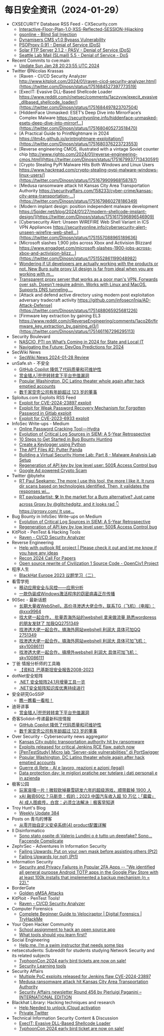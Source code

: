 # 每日安全资讯（2024-01-29）

- CXSECURITY Database RSS Feed - CXSecurity.com
  - [Interactive-Floor-Plan-1.0-XSS-Reflected-SESSION-Hijacking](https://cxsecurity.com/issue/WLB-2024010094)
  - [gsonline - Blind Sql Injection](https://cxsecurity.com/issue/WLB-2024010092)
  - [Dynamisers CMS v1.0 Bypass Vulnerability](https://cxsecurity.com/issue/WLB-2024010091)
  - [PSOProxy 0.91 - Denial of Service (DoS)](https://cxsecurity.com/issue/WLB-2024010090)
  - [Solar FTP Server 2.1.2 - PASV - Denial of Service (DoS)](https://cxsecurity.com/issue/WLB-2024010089)
  - [Seattle Lab Mail (SLmail) 5.5 - Denial of Service - DoS](https://cxsecurity.com/issue/WLB-2024010088)
- Recent Commits to cve:main
  - [Update Sun Jan 28 20:23:55 UTC 2024](https://github.com/trickest/cve/commit/16baade1cb3017d9c35a6918f0bb75c6e3120a3e)
- Twitter @Nicolas Krassas
  - [Raven - CI/CD Security Analyzer http://www.kitploit.com/2024/01/raven-cicd-security-analyzer.html](https://twitter.com/Dinosn/status/1751684527397773519)
  - [ExecIT: Evasive DLL-Based Shellcode Loader https://www.reddit.com/r/netsec/comments/1aczvyw/execit_evasive_dllbased_shellcode_loader/](https://twitter.com/Dinosn/status/1751684497823707504)
  - [HiddenFace Unmasked: ESET’s Deep Dive into MirrorFace’s Complex Malware https://securityonline.info/hiddenface-unmasked-esets-deep-dive-into-mirrorf...](https://twitter.com/Dinosn/status/1751680405273518470)
  - [A Practical Guide to PrintNightmare in 2024 https://itm4n.github.io/printnightmare-exploitation/](https://twitter.com/Dinosn/status/1751680376223723553)
  - [Reverse engineering CMOS, illustrated with a vintage Soviet counter chip http://www.righto.com/2024/01/reverse-engineering-cmos.html](https://twitter.com/Dinosn/status/1751679937713430591)
  - [Crypto Stealing PyPI Malware Hits Both Windows and Linux Users https://www.hackread.com/crypto-stealing-pypi-malware-windows-linux-users/](https://twitter.com/Dinosn/status/1751679909968158787)
  - [Medusa ransomware attack hit Kansas City Area Transportation Authority https://securityaffairs.com/158233/cyber-crime/kansas-city-area-transportation-...](https://twitter.com/Dinosn/status/1751679860278186349)
  - [Modern implant design: position independent malware development https://5pider.net/blog/2024/01/27/modern-shellcode-implant-design/](https://twitter.com/Dinosn/status/1751617596896546909)
  - [Cybersecurity Alert: Unseen WIREFIRE Web Shell Variant in ICS VPN Appliances https://securityonline.info/cybersecurity-alert-unseen-wirefire-web-shell...](https://twitter.com/Dinosn/status/1751557088965189636)
  - [Microsoft slashes 1,900 jobs across Xbox and Activision Blizzard https://www.engadget.com/microsoft-slashes-1900-jobs-across-xbox-and-activision-blizz...](https://twitter.com/Dinosn/status/1751552861199048982)
  - [Wondering if UI developers are actually working with the products or not. New Burp suite proxy UI design is far from ideal when you are working with m...](https://twitter.com/Dinosn/status/1751507213250629689)
  - [Transparent proxy server that works as a poor man's VPN. Forwards over ssh. Doesn't require admin. Works with Linux and MacOS. Supports DNS tunneling....](https://twitter.com/Dinosn/status/1751488175812280684)
  - [Attack and defend active directory using modern post exploitation adversary tradecraft activity https://github.com/infosecn1nja/AD-Attack-Defense](https://twitter.com/Dinosn/status/1751488065925681226)
  - [Firmware key extraction by gaining EL3 https://www.reddit.com/r/ReverseEngineering/comments/1aco26r/firmware_key_extraction_by_gaining_el3/](https://twitter.com/Dinosn/status/1751461167296295113)
- Security Boulevard
  - [NASCIO, PTI on What’s Coming in 2024 for State and Local IT](https://securityboulevard.com/2024/01/nascio-pti-on-whats-coming-in-2024-for-state-and-local-it/)
  - [Navigating the Future: DevOps Predictions for 2024](https://securityboulevard.com/2024/01/navigating-the-future-devops-predictions-for-2024/)
- SecWiki News
  - [SecWiki News 2024-01-28 Review](http://www.sec-wiki.com/?2024-01-28)
- unSafe.sh - 不安全
  - [GitHub Copilot 降低了代码质量和可维护性](https://buaq.net/go-218778.html)
  - [赏金猎人|兜兜转转拿下平台充值漏洞](https://buaq.net/go-218788.html)
  - [Popular Washington, DC Latino theater whole again after hack emptied accounts](https://buaq.net/go-218781.html)
  - [数千家空壳公司有年龄超过 123 岁的董事](https://buaq.net/go-218779.html)
- Sploitus.com Exploits RSS Feed
  - [Exploit for CVE-2024-23897 exploit](https://sploitus.com/exploit?id=182FD11B-01BD-564A-B9A7-EB3FCB37837B&utm_source=rss&utm_medium=rss)
  - [Exploit for Weak Password Recovery Mechanism for Forgotten Password in Gitlab exploit](https://sploitus.com/exploit?id=28FB7FBA-1451-5DE6-B9E7-F0B67E8BCEE9&utm_source=rss&utm_medium=rss)
  - [Exploit for CVE-2023-6933 exploit](https://sploitus.com/exploit?id=49D576AC-2683-57C3-975A-510DFEBC97AE&utm_source=rss&utm_medium=rss)
- InfoSec Write-ups - Medium
  - [Online Password Cracking Tool — Hydra](https://infosecwriteups.com/i-hacked-websites-login-page-hydra-3623f01fbb72?source=rss----7b722bfd1b8d---4)
  - [Evolution of Critical Log Sources in SIEM: A 5-Year Retrospective](https://infosecwriteups.com/evolution-of-critical-log-sources-in-siem-a-5-year-retrospective-841bae2b6a6c?source=rss----7b722bfd1b8d---4)
  - [10 Steps to Get Started in Bug Bounty Hunting](https://infosecwriteups.com/10-steps-to-get-started-in-bug-bounty-hunting-21e552e62ae2?source=rss----7b722bfd1b8d---4)
  - [Create a Keylogger using Python](https://infosecwriteups.com/create-a-keylogger-using-python-8395630448dc?source=rss----7b722bfd1b8d---4)
  - [The APT Files #2: Putter Panda](https://infosecwriteups.com/the-apt-files-2-putter-panda-e24f3559a08b?source=rss----7b722bfd1b8d---4)
  - [Building a Virtual Security Home Lab: Part 8 - Malware Analysis Lab Setup](https://infosecwriteups.com/building-a-virtual-security-home-lab-part-8-malware-analysis-lab-setup-acf84c665770?source=rss----7b722bfd1b8d---4)
  - [Regeneration of API key by low level user: 500$ Access Control bug](https://infosecwriteups.com/regeneration-of-api-key-by-low-level-user-500-access-control-bug-87c76b9b5842?source=rss----7b722bfd1b8d---4)
  - [Google Ad powered Crypto Scam](https://infosecwriteups.com/google-ad-powered-crypto-scam-3aeed1c9b472?source=rss----7b722bfd1b8d---4)
- Twitter @bytehx
  - [RT Paul Seekamp: The more I use this tool, the more I like it. It runs dir scans based on technologies identified. Then, it validates the responses wi...](https://twitter.com/bytehx343/status/1751656454300602419)
  - [RT payloadartist: 🛠 In the market for a Burp alternative? Just came across Groxy by @glitchedgitz, and it looks rad 👇 https://grroxy.com/ It use...](https://twitter.com/bytehx343/status/1751614560753291711)
- Bug Bounty in InfoSec Write-ups on Medium
  - [Evolution of Critical Log Sources in SIEM: A 5-Year Retrospective](https://infosecwriteups.com/evolution-of-critical-log-sources-in-siem-a-5-year-retrospective-841bae2b6a6c?source=rss----7b722bfd1b8d--bug_bounty)
  - [Regeneration of API key by low level user: 500$ Access Control bug](https://infosecwriteups.com/regeneration-of-api-key-by-low-level-user-500-access-control-bug-87c76b9b5842?source=rss----7b722bfd1b8d--bug_bounty)
- KitPloit - PenTest &amp; Hacking Tools
  - [Raven - CI/CD Security Analyzer](http://www.kitploit.com/2024/01/raven-cicd-security-analyzer.html)
- Reverse Engineering
  - [Help with outlook RE project | Please check it out and let me know if you have any ideas](https://www.reddit.com/r/ReverseEngineering/comments/1adfmf4/help_with_outlook_re_project_please_check_it_out/)
  - [Recon 2024 Call For Papers](https://www.reddit.com/r/ReverseEngineering/comments/1acvvsv/recon_2024_call_for_papers/)
  - [Open source rewrite of Civilization 1 Source Code - OpenCiv1 Project](https://www.reddit.com/r/ReverseEngineering/comments/1acyf2q/open_source_rewrite_of_civilization_1_source_code/)
- 程序人生
  - [BlackHat Europe 2023 议题学习（二）](http://programlife.net/2024/01/28/BHEU-2023-Learning-Part2/)
- 看雪学苑
  - [移动应用安全与风控——应用分析](https://mp.weixin.qq.com/s?__biz=MjM5NTc2MDYxMw==&mid=2458537518&idx=1&sn=c72bb03f5b2c90949ab33b5d5195d3d8&chksm=b18d7ea486faf7b2f95c87b82058b2beb26c279f11a07db1c1f071f9348cd46657ce9360940b&scene=58&subscene=0#rd)
  - [一款伪装成Windows激活程序的窃密病毒正在传播](https://mp.weixin.qq.com/s?__biz=MjM5NTc2MDYxMw==&mid=2458537518&idx=2&sn=af50346eccbd269960d70565302da318&chksm=b18d7ea486faf7b23f6f19a9dc6448122acdc446bddd33ce4e7695af471974f230d9cab3acad&scene=58&subscene=0#rd)
- 90Sec - 最新话题
  - [长期大量收WebShell，高价寻渗透大佬合作，联系TG（飞机）（电报）：@xxx9964](https://forum.90sec.com/t/topic/2339)
  - [找大佬一起合作， 批量弄海外站的webshell 拿来做流量 熟悉wordpress的朋友发财了 加我QQ2751349](https://forum.90sec.com/t/topic/2338)
  - [找渗透大佬一起合作，搞海外网站webshell 利润大 具体可加QQ 2751349](https://forum.90sec.com/t/topic/2337)
  - [找渗透大佬一起合作，搞海外网站webshell 利润大 具体可加飞机：sky10086111](https://forum.90sec.com/t/topic/2336)
  - [找渗透大佬一起合作，搞境外webshell 利润大 具体可加飞机：sky10086111](https://forum.90sec.com/t/topic/2335)
- 丁爸 情报分析师的工具箱
  - [【资料】巴基斯坦安全报告2008-2023](https://mp.weixin.qq.com/s?__biz=MzI2MTE0NTE3Mw==&mid=2651141891&idx=1&sn=fa7f384fc16a9918e4cc4355582e7058&chksm=f1af4039c6d8c92f9b978824b080cccb29be0ad61b2c25fbd758de1d93f93f16ee08124f9352&scene=58&subscene=0#rd)
- dotNet安全矩阵
  - [.NET 安全矩阵24.1月增量工具一览](https://mp.weixin.qq.com/s?__biz=MzUyOTc3NTQ5MA==&mid=2247490534&idx=1&sn=39e1d0f347ea561f2a263093b89ac5da&chksm=fa5ab50bcd2d3c1d896ce1598e688ff25de21596f87a257d106992635fe12b6f3be5543997f7&scene=58&subscene=0#rd)
  - [.NET安全矩阵知识库优惠持续进行](https://mp.weixin.qq.com/s?__biz=MzUyOTc3NTQ5MA==&mid=2247490534&idx=2&sn=f5ddf22dba16379f5a11819809eddf79&chksm=fa5ab50bcd2d3c1d53d181b37e425c5acb1adc2fa3c03817c2f52d8bd4e54101b25a757e1ac6&scene=58&subscene=0#rd)
- 安全研究GoSSIP
  - [瞧一瞧看一看啦！](https://mp.weixin.qq.com/s?__biz=Mzg5ODUxMzg0Ng==&mid=2247497228&idx=1&sn=18ddb884b5534cfb3b14bf988167b487&chksm=c063d8d5f71451c36eeb696665fbd30b19b9966a74f083eb58298ba81f45aa427dd1400e182a&scene=58&subscene=0#rd)
- 迪哥讲事
  - [赏金猎人|兜兜转转拿下平台充值漏洞](https://mp.weixin.qq.com/s?__biz=MzIzMTIzNTM0MA==&mid=2247493401&idx=1&sn=71957a006a657b5085e465b12d840a66&chksm=e8a5ed7adfd2646c007aca3bbff473ca886ba3fa69d4d9f7b83b95035d70d88bf356e70daab1&scene=58&subscene=0#rd)
- 奇客Solidot–传递最新科技情报
  - [GitHub Copilot 降低了代码质量和可维护性](https://www.solidot.org/story?sid=77243)
  - [数千家空壳公司有年龄超过 123 岁的董事](https://www.solidot.org/story?sid=77242)
- Over Security - Cybersecurity news aggregator
  - [Kansas City public transportation authority hit by ransomware](https://www.bleepingcomputer.com/news/security/kansas-city-public-transportation-authority-hit-by-ransomware/)
  - [Exploits released for critical Jenkins RCE flaw, patch now](https://www.bleepingcomputer.com/news/security/exploits-released-for-critical-jenkins-rce-flaw-patch-now/)
  - [[PenTestStudy] Micro lab “Server-side vulnerabilities” di PortSwigger](https://roccosicilia.com/2024/01/28/penteststudy-micro-lab-server-side-vulnerabilities-di-portswigger/)
  - [Popular Washington, DC Latino theater whole again after hack emptied accounts](https://therecord.media/washington-dc-theater-whole-again-hack)
  - [Guerre di Rete - AI e lavoro, reazioni e azioni (legali)](https://guerredirete.substack.com/p/guerre-di-rete-ai-e-lavoro-reazioni)
  - [Data protection day: le migliori pratiche per tutelare i dati personali e in azienda](https://www.cybersecurity360.it/news/data-protection-day-le-migliori-pratiche-per-tutelare-i-dati-personali-e-in-azienda/)
- 极客公园
  - [玩家哀嚎一片！微软砍掉暴雪研发六年的超级游戏，顺带裁掉 1900 人](https://mp.weixin.qq.com/s?__biz=MTMwNDMwODQ0MQ==&mid=2653032166&idx=1&sn=b0c45f15ce36c495d3a435708e07d402&chksm=7e5773504920fa4601cd2850a15310942bac524aaa30373db881489703e853e3f99ffe49eaf6&scene=58&subscene=0#rd)
  - [xAI 融资60亿？马斯克：假的；2023 中国汽车收入超 10 万亿；「霉霉」AI 成人图疯传，白宫：必须立法解决｜极客早知道](https://mp.weixin.qq.com/s?__biz=MTMwNDMwODQ0MQ==&mid=2653032165&idx=1&sn=66819529e78d885c039671c1515d6909&chksm=7e5773534920fa456877a0776709b1e5dc72bfe1ebb0a56fe8479b1b61564f223c5e9afbe889&scene=58&subscene=0#rd)
- Troy Hunt's Blog
  - [Weekly Update 384](https://www.troyhunt.com/weekly-update-384/)
- Posts on 青鸟的博客
  - [从零开始自定义安卓系统(4) product配置详解](https://blue-bird1.github.io/posts/aosp-4/)
- Il Disinformatico
  - [Sono stato ospite di Valerio Lundini o è tutto un deepfake? Sono... Faccende Complicate](http://attivissimo.blogspot.com/2024/01/sono-stato-ospite-di-valerio-lundini-o.html)
- ZephrSec - Adventures In Information Security
  - [Failing Upwards: Put on your own mask before assisting others (Pt2)](https://blog.zsec.uk/failing-upwards-pt2/)
  - [Failing Upwards (or not) (Pt1)](https://blog.zsec.uk/failing-upwards-pt1/)
- Information Security
  - [Security and Privacy Failures in Popular 2FA Apps -- "We identified all general purpose Android TOTP apps in the Google Play Store with at least 100k installs that implemented a backup mechanism (n = 22)."](https://www.reddit.com/r/Information_Security/comments/1aczuoi/security_and_privacy_failures_in_popular_2fa_apps/)
- BorderGate
  - [Golden gMSA Attacks](https://www.bordergate.co.uk/golden-gmsa-attacks/)
- KitPloit - PenTest Tools!
  - [Raven - CI/CD Security Analyzer](http://www.kitploit.com/2024/01/raven-cicd-security-analyzer.html)
- Computer Forensics
  - [Complete Beginner Guide to Velociraptor | Digital Forensics | TryHackMe](https://www.reddit.com/r/computerforensics/comments/1aczzh1/complete_beginner_guide_to_velociraptor_digital/)
- Your Open Hacker Community
  - [School assignment to hack an open source app](https://www.reddit.com/r/HowToHack/comments/1ad1aw9/school_assignment_to_hack_an_open_source_app/)
  - [What tools should you learn first?](https://www.reddit.com/r/HowToHack/comments/1ad2s57/what_tools_should_you_learn_first/)
- Social Engineering
  - [Help me. I’m a swim instructor that needs some tips](https://www.reddit.com/r/SocialEngineering/comments/1actlrk/help_me_im_a_swim_instructor_that_needs_some_tips/)
- netsecstudents: Subreddit for students studying Network Security and its related subjects
  - [TyphoonCon 2024 early bird tickets are now on sale!](https://www.reddit.com/r/netsecstudents/comments/1ad6ag6/typhooncon_2024_early_bird_tickets_are_now_on_sale/)
  - [Security Learning tools](https://www.reddit.com/r/netsecstudents/comments/1ad02co/security_learning_tools/)
- Security Affairs
  - [Multiple PoC exploits released for Jenkins flaw CVE-2024-23897](https://securityaffairs.com/158251/hacking/cve-2024-23897-poc-exploits.html)
  - [Medusa ransomware attack hit Kansas City Area Transportation Authority](https://securityaffairs.com/158233/cyber-crime/kansas-city-area-transportation-authority-ransomware-attack.html)
  - [Security Affairs newsletter Round 456 by Pierluigi Paganini – INTERNATIONAL EDITION](https://securityaffairs.com/158225/breaking-news/security-affairs-newsletter-round-456-by-pierluigi-paganini-international-edition.html)
- Blackhat Library: Hacking techniques and research
  - [Help Needed to unlock iCloud activation](https://www.reddit.com/r/blackhat/comments/1ad77x1/help_needed_to_unlock_icloud_activation/)
  - [Private Twitter](https://www.reddit.com/r/blackhat/comments/1acs2kb/private_twitter/)
- Technical Information Security Content & Discussion
  - [ExecIT: Evasive DLL-Based Shellcode Loader](https://www.reddit.com/r/netsec/comments/1aczvyw/execit_evasive_dllbased_shellcode_loader/)
  - [TyphoonCon 2024 early bird ticket are now on sale!](https://www.reddit.com/r/netsec/comments/1ad69y8/typhooncon_2024_early_bird_ticket_are_now_on_sale/)
